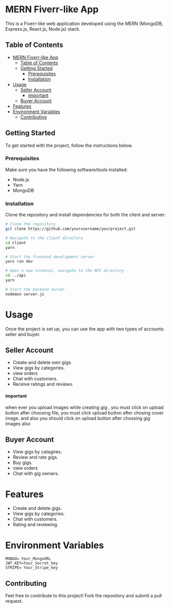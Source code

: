 # MERN Fiverr-like App

This is a Fiverr-like web application developed using the MERN (MongoDB, Express.js, React.js, Node.js) stack.

## Table of Contents

- [MERN Fiverr-like App](#mern-fiverr-like-app)
  - [Table of Contents](#table-of-contents)
  - [Getting Started](#getting-started)
    - [Prerequisites](#prerequisites)
    - [Installation](#installation)
- [Usage](#usage)
  - [Seller Account](#seller-account)
      - [important](#important)
  - [Buyer Account](#buyer-account)
- [Features](#features)
- [Environment Variables](#environment-variables)
  - [Contributing](#contributing)

## Getting Started

To get started with the project, follow the instructions below.

### Prerequisites

Make sure you have the following software/tools installed:

- Node.js
- Yarn
- MongoDB

### Installation

Clone the repository and install dependencies for both the client and server:

```bash
# Clone the repository
git clone https://github.com/yourusername/yourproject.git

# Navigate to the client directory
cd client
yarn

# Start the frontend development server
yarn run dev

# Open a new terminal, navigate to the API directory
cd ../api
yarn

# Start the backend server
nodemon server.js

```
# Usage
Once the project is set up, you can use the app with two types of accounts: seller and buyer.

## Seller Account  

- Create and delete own gigs.
- View gigs by categories.
- view orders
- Chat with customers.
- Receive ratings and reviews.

#### important 
when ever you upload images while creating gig , you must click on upload button after choosing file, 
you must click upload button after chosing cover image.
and also you should click on upload button after chossing gig images also

## Buyer Account

- View gigs by catagires.
- Review and rate gigs.
- Buy gigs.
- view orders
- Chat with gig owners.

# Features

- Create and delete gigs.
- View gigs by categories.
- Chat with customers.
- Rating and reviewing.

# Environment Variables
    MONGO= Your_MongoURL
    JWT_KEY=Your_Secret_key
    STRIPE= Your_Stripe_key

## Contributing
Feel free to contribute to this project! Fork the repository and submit a pull request.


 
